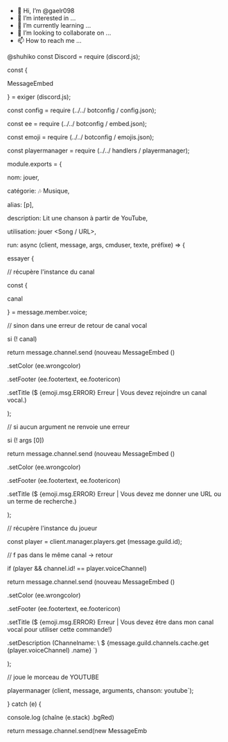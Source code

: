 - 👋 Hi, I’m @gaelr098
- 👀 I’m interested in ...
- 🌱 I’m currently learning ...
- 💞️ I’m looking to collaborate on ...
- 📫 How to reach me ...

<!---
gaelr098/gaelr098 is a ✨ special ✨ repository because its `README.md` (this file) appears on your GitHub profile.
You can click the Preview link to take a look at your changes.
--->
@shuhiko const Discord = require (discord.js);

const {

 MessageEmbed

} = exiger (discord.js);

const config = require (../../ botconfig / config.json);

const ee = require (../../ botconfig / embed.json);

const emoji = require (../../ botconfig / emojis.json);

const playermanager = require (../../ handlers / playermanager);

module.exports = {

 nom: jouer,

 catégorie: 🎶 Musique,

 alias: [p],

 description: Lit une chanson à partir de YouTube,

 utilisation: jouer <Song / URL>,

 run: async (client, message, args, cmduser, texte, préfixe) => {

 essayer {

 // récupère l'instance du canal

 const {

 canal

 } = message.member.voice;

 // sinon dans une erreur de retour de canal vocal

 si (! canal)

 return message.channel.send (nouveau MessageEmbed ()

 .setColor (ee.wrongcolor)

 .setFooter (ee.footertext, ee.footericon)

 .setTitle ($ {emoji.msg.ERROR} Erreur | Vous devez rejoindre un canal vocal.)

 );

 // si aucun argument ne renvoie une erreur

 si (! args [0])

 return message.channel.send (nouveau MessageEmbed ()

 .setColor (ee.wrongcolor)

 .setFooter (ee.footertext, ee.footericon)

 .setTitle ($ {emoji.msg.ERROR} Erreur | Vous devez me donner une URL ou un terme de recherche.)

 );

 // récupère l'instance du joueur

 const player = client.manager.players.get (message.guild.id);

 // f pas dans le même canal -> retour

 if (player && channel.id! == player.voiceChannel)

 return message.channel.send (nouveau MessageEmbed ()

 .setColor (ee.wrongcolor)

 .setFooter (ee.footertext, ee.footericon)

 .setTitle ($ {emoji.msg.ERROR} Erreur | Vous devez être dans mon canal vocal pour utiliser cette commande!)

 .setDescription (Channelname: \ $ {message.guild.channels.cache.get (player.voiceChannel) .name} `)

 );

 // joue le morceau de YOUTUBE

 playermanager (client, message, arguments, chanson: youtube`);

 } catch (e) {

console.log (chaîne (e.stack) .bgRed)

 return message.channel.send(new MessageEmb
